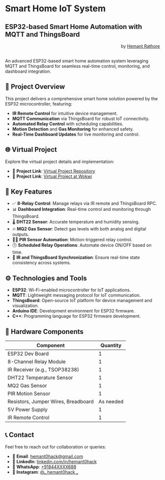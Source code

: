 # Smart Home IoT System
## ESP32-based Smart Home Automation with MQTT and ThingsBoard
<div style="text-align: right;">
    by <a href="https://www.linkedin.com/in/hemant0hack" target="_blank">Hemant Rathore</a>
</div>
<br>

An advanced ESP32-based smart home automation system leveraging MQTT and ThingsBoard for seamless real-time control, monitoring, and dashboard integration.

## 🚀 Project Overview

This project delivers a comprehensive smart home solution powered by the ESP32 microcontroller, featuring:
- **IR Remote Control** for intuitive device management.
- **MQTT Communication** via ThingsBoard for robust IoT connectivity.
- **Automated Relay Control** with scheduling capabilities.
- **Motion Detection** and **Gas Monitoring** for enhanced safety.
- **Real-Time Dashboard Updates** for live monitoring and control.
## 🌐 Virtual Project

Explore the virtual project details and implementation:

- 🔗 **Project Link**: <a href="https://github.com/hemant0hack/Smart-Home-IoT-System/tree/main/Wokwi_Simulator" target="_blank">Virtual Project Repository</a> <br>
- 🔗 **Project Link**: <a href="https://wokwi.com/projects/427608480870411265" target="_blank">Virtual Project at Wokwi</a>

## 🧠 Key Features

- ✅ **8-Relay Control**: Manage relays via IR remote and ThingsBoard RPC.
- 📊 **Dashboard Integration**: Real-time control and monitoring through ThingsBoard.
- 🌡️ **DHT22 Sensor**: Accurate temperature and humidity sensing.
- 🔥 **MQ2 Gas Sensor**: Detect gas levels with both analog and digital outputs.
- 🚶‍♂️ **PIR Sensor Automation**: Motion-triggered relay control.
- 🕒 **Scheduled Relay Operations**: Automate device ON/OFF based on time.
- 🔁 **IR and ThingsBoard Synchronization**: Ensure real-time state consistency across systems.

## ⚙️ Technologies and Tools

- **ESP32**: Wi-Fi-enabled microcontroller for IoT applications.
- **MQTT**: Lightweight messaging protocol for IoT communication.
- **ThingsBoard**: Open-source IoT platform for device management and visualization.
- **Arduino IDE**: Development environment for ESP32 firmware.
- **C++**: Programming language for ESP32 firmware development.

## 🔌 Hardware Components

| Component                  | Quantity |
|----------------------------|----------|
| ESP32 Dev Board            | 1        |
| 8-Channel Relay Module     | 1        |
| IR Receiver (e.g., TSOP38238) | 1     |
| DHT22 Temperature Sensor   | 1        |
| MQ2 Gas Sensor             | 1        |
| PIR Motion Sensor          | 1        |
| Resistors, Jumper Wires, Breadboard | As needed |
| 5V Power Supply            | 1        |
| IR Remote Control          | 1        |

## 📞 Contact

Feel free to reach out for collaboration or queries:

- 📧 **Email**: [hemant0hack@gmail.com](mailto:hemant0hack@gmail.com)
- 💼 **LinkedIn**: [linkedin.com/in/hemant0hack](https://www.linkedin.com/in/hemant0hack)
- 📱 **WhatsApp**: <a href="https://wa.me/918445952688?text=Hi%2C%20I%20am%20interested%20in%20this%20project%20can%20you%20provide%20me%20more%20details." target="_blank">+91844XXXX688</a>
- 📸 **Instagram**: <a href="https://www.instagram.com/_hemant0hack_" target="_blank">@_ hemant0hack _</a>
